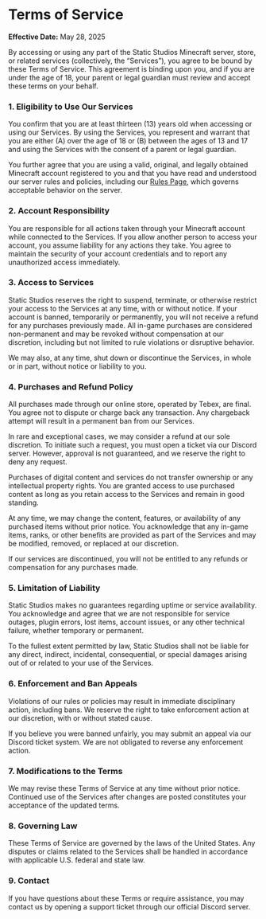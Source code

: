# Terms of Service

**Effective Date:** May 28, 2025

By accessing or using any part of the Static Studios Minecraft server, store, or related services (collectively, the
“Services”), you agree to be bound by these Terms of Service. This agreement is binding upon you, and if you are under
the age of 18, your parent or legal guardian must review and accept these terms on your behalf.

### 1. Eligibility to Use Our Services

You confirm that you are at least thirteen (13) years old when accessing or using our Services. By using the Services,
you represent and warrant that you are either (A) over the age of 18 or (B) between the ages of 13 and 17 and using the
Services with the consent of a parent or legal guardian.

You further agree that you are using a valid, original, and legally obtained Minecraft account registered to you and
that you have read and understood our server rules and policies, including our [Rules Page](#), which governs acceptable
behavior on the server.

### 2. Account Responsibility

You are responsible for all actions taken through your Minecraft account while connected to the Services. If you allow
another person to access your account, you assume liability for any actions they take. You agree to maintain the
security of your account credentials and to report any unauthorized access immediately.

### 3. Access to Services

Static Studios reserves the right to suspend, terminate, or otherwise restrict your access to the Services at any time,
with or without notice. If your account is banned, temporarily or permanently, you will not receive a refund for any
purchases previously made. All in-game purchases are considered non-permanent and may be revoked without compensation at
our discretion, including but not limited to rule violations or disruptive behavior.

We may also, at any time, shut down or discontinue the Services, in whole or in part, without notice or liability to
you.

### 4. Purchases and Refund Policy

All purchases made through our online store, operated by Tebex, are final. You agree not to dispute or charge back any
transaction. Any chargeback attempt will result in a permanent ban from our Services.

In rare and exceptional cases, we may consider a refund at our sole discretion. To initiate such a request, you must
open a ticket via our Discord server. However, approval is not guaranteed, and we reserve the right to deny any request.

Purchases of digital content and services do not transfer ownership or any intellectual property rights. You are granted
access to use purchased content as long as you retain access to the Services and remain in good standing.

At any time, we may change the content, features, or availability of any purchased items without prior notice. You
acknowledge that any in-game items, ranks, or other benefits are provided as part of the Services and may be modified,
removed, or replaced at our discretion.

If our services are discontinued, you will not be entitled to any refunds or compensation for any purchases made.

### 5. Limitation of Liability

Static Studios makes no guarantees regarding uptime or service availability. You acknowledge and agree that we are not
responsible for service outages, plugin errors, lost items, account issues, or any other technical failure, whether
temporary or permanent.

To the fullest extent permitted by law, Static Studios shall not be liable for any direct, indirect, incidental,
consequential, or special damages arising out of or related to your use of the Services.

### 6. Enforcement and Ban Appeals

Violations of our rules or policies may result in immediate disciplinary action, including bans. We reserve the right to
take enforcement action at our discretion, with or without stated cause.

If you believe you were banned unfairly, you may submit an appeal via our Discord ticket system. We are not obligated to
reverse any enforcement action.

### 7. Modifications to the Terms

We may revise these Terms of Service at any time without prior notice. Continued use of the Services after changes are
posted constitutes your acceptance of the updated terms.

### 8. Governing Law

These Terms of Service are governed by the laws of the United States. Any disputes or claims related to the Services
shall be handled in accordance with applicable U.S. federal and state law.

### 9. Contact

If you have questions about these Terms or require assistance, you may contact us by opening a support ticket through
our official Discord server.
